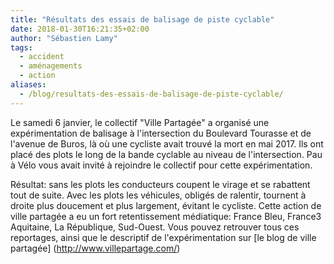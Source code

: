 ```yaml
---
title: "Résultats des essais de balisage de piste cyclable"
date: 2018-01-30T16:21:35+02:00
author: "Sébastien Lamy"
tags:
  - accident
  - aménagements
  - action
aliases:
  - /blog/resultats-des-essais-de-balisage-de-piste-cyclable/
---
```


Le samedi 6 janvier, le collectif "Ville Partagée" a organisé une
expérimentation de balisage à l'intersection du Boulevard Tourasse et de
l'avenue de Buros, là où une cycliste avait trouvé la mort en mai 2017. Ils ont
placé des plots le long de la bande cyclable au niveau de l'intersection. Pau à
Vélo vous avait invité à rejoindre le collectif pour cette expérimentation.

Résultat: sans les plots les conducteurs coupent le virage et se rabattent tout
de suite. Avec les plots les véhicules, obligés de ralentir, tournent à droite
plus doucement et plus largement, évitant le cycliste. Cette action de ville
partagée a eu un fort retentissement médiatique: France Bleu, France3 Aquitaine,
La République, Sud-Ouest. Vous pouvez retrouver tous ces reportages, ainsi que
le descriptif de l'expérimentation sur [le blog de ville partagée]
(http://www.villepartage.com/)

